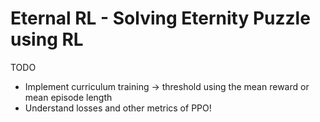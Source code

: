 # Eternal RL - Solving Eternity Puzzle using RL

TODO
* Implement curriculum training -> threshold using the mean reward or mean episode length
* Understand losses and other metrics of PPO!

